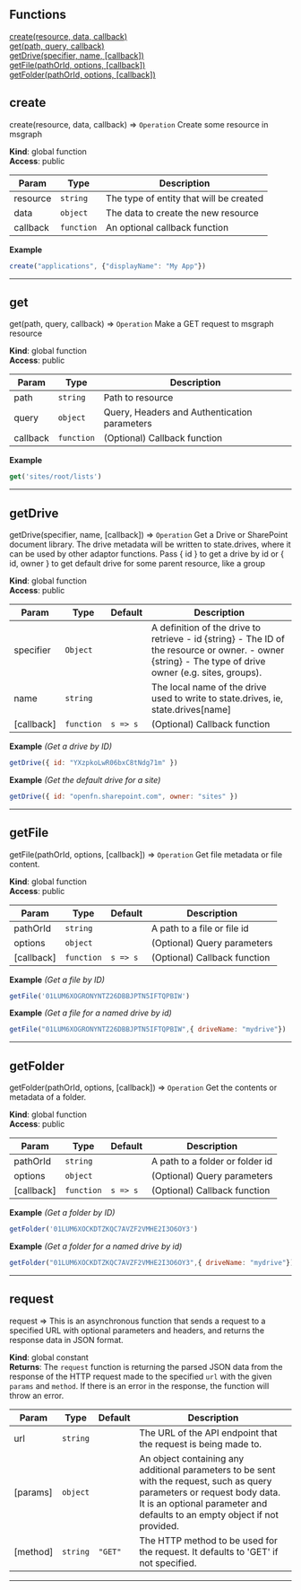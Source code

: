 ## Functions

<dl>
<dt>
    <a href="#create">create(resource, data, callback)</a></dt>
<dt>
    <a href="#get">get(path, query, callback)</a></dt>
<dt>
    <a href="#getDrive">getDrive(specifier, name, [callback])</a></dt>
<dt>
    <a href="#getFile">getFile(pathOrId, options, [callback])</a></dt>
<dt>
    <a href="#getFolder">getFolder(pathOrId, options, [callback])</a></dt>
</dl>

## create

create(resource, data, callback) ⇒ <code>Operation</code>
Create some resource in msgraph

**Kind**: global function  
**Access**: public  

| Param | Type | Description |
| --- | --- | --- |
| resource | <code>string</code> | The type of entity that will be created |
| data | <code>object</code> | The data to create the new resource |
| callback | <code>function</code> | An optional callback function |

**Example**  
```js
create("applications", {"displayName": "My App"})
```

* * *

## get

get(path, query, callback) ⇒ <code>Operation</code>
Make a GET request to msgraph resource

**Kind**: global function  
**Access**: public  

| Param | Type | Description |
| --- | --- | --- |
| path | <code>string</code> | Path to resource |
| query | <code>object</code> | Query, Headers and Authentication parameters |
| callback | <code>function</code> | (Optional) Callback function |

**Example**  
```js
get('sites/root/lists')
```

* * *

## getDrive

getDrive(specifier, name, [callback]) ⇒ <code>Operation</code>
Get a Drive or SharePoint document library. The drive metadata will be written
to state.drives, where it can be used by other adaptor functions.
Pass { id } to get a drive by id or { id, owner } to get default drive for
some parent resource, like a group

**Kind**: global function  
**Access**: public  

| Param | Type | Default | Description |
| --- | --- | --- | --- |
| specifier | <code>Object</code> |  | A definition of the drive to retrieve    - id {string} - The ID of the resource or owner.    - owner {string} - The type of drive owner (e.g. sites, groups). |
| name | <code>string</code> |  | The local name of the drive used to write to state.drives, ie, state.drives[name] |
| [callback] | <code>function</code> | <code>s &#x3D;&gt; s</code> | (Optional) Callback function |

**Example** *(Get a drive by ID)*  
```js
getDrive({ id: "YXzpkoLwR06bxC8tNdg71m" })
```
**Example** *(Get the default drive for a site)*  
```js
getDrive({ id: "openfn.sharepoint.com", owner: "sites" })
```

* * *

## getFile

getFile(pathOrId, options, [callback]) ⇒ <code>Operation</code>
Get file metadata or file content.

**Kind**: global function  
**Access**: public  

| Param | Type | Default | Description |
| --- | --- | --- | --- |
| pathOrId | <code>string</code> |  | A path to a file or file id |
| options | <code>object</code> |  | (Optional) Query parameters |
| [callback] | <code>function</code> | <code>s &#x3D;&gt; s</code> | (Optional) Callback function |

**Example** *(Get a file by ID)*  
```js
getFile('01LUM6XOGRONYNTZ26DBBJPTN5IFTQPBIW')
```
**Example** *(Get a file for a named drive by id)*  
```js
getFile("01LUM6XOGRONYNTZ26DBBJPTN5IFTQPBIW",{ driveName: "mydrive"})
```

* * *

## getFolder

getFolder(pathOrId, options, [callback]) ⇒ <code>Operation</code>
Get the contents or metadata of a folder.

**Kind**: global function  
**Access**: public  

| Param | Type | Default | Description |
| --- | --- | --- | --- |
| pathOrId | <code>string</code> |  | A path to a folder or folder id |
| options | <code>object</code> |  | (Optional) Query parameters |
| [callback] | <code>function</code> | <code>s &#x3D;&gt; s</code> | (Optional) Callback function |

**Example** *(Get a folder by ID)*  
```js
getFolder('01LUM6XOCKDTZKQC7AVZF2VMHE2I3O6OY3')
```
**Example** *(Get a folder for a named drive by id)*  
```js
getFolder("01LUM6XOCKDTZKQC7AVZF2VMHE2I3O6OY3",{ driveName: "mydrive"})
```

* * *

## request

request ⇒
This is an asynchronous function that sends a request to a specified URL with optional parameters
and headers, and returns the response data in JSON format.

**Kind**: global constant  
**Returns**: The `request` function is returning the parsed JSON data from the response of the HTTP
request made to the specified `url` with the given `params` and `method`. If there is an error in
the response, the function will throw an error.  

| Param | Type | Default | Description |
| --- | --- | --- | --- |
| url | <code>string</code> |  | The URL of the API endpoint that the request is being made to. |
| [params] | <code>object</code> |  | An object containing any additional parameters to be sent with the request, such as query parameters or request body data. It is an optional parameter and defaults to an empty object if not provided. |
| [method] | <code>string</code> | <code>&quot;GET&quot;</code> | The HTTP method to be used for the request. It defaults to 'GET' if not specified. |


* * *

